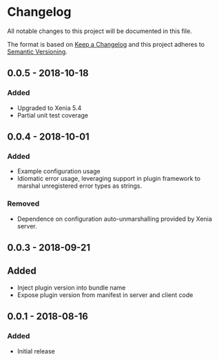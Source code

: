 # Changelog
All notable changes to this project will be documented in this file.

The format is based on [Keep a Changelog](http://keepachangelog.com/en/1.0.0/)
and this project adheres to [Semantic Versioning](http://semver.org/spec/v2.0.0.html).

## 0.0.5 - 2018-10-18
### Added
- Upgraded to Xenia 5.4
- Partial unit test coverage

## 0.0.4 - 2018-10-01
### Added
- Example configuration usage
- Idiomatic error usage, leveraging support in plugin framework to marshal unregistered error types as strings.
### Removed
- Dependence on configuration auto-unmarshalling provided by Xenia server.

## 0.0.3 - 2018-09-21
## Added
- Inject plugin version into bundle name
- Expose plugin version from manifest in server and client code

## 0.0.1 - 2018-08-16
### Added
- Initial release
